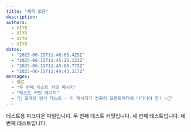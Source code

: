```yaml
---
title: "제목 없음"
description:
authors:
  - XIYO
  - XIYO
  - XIYO
  - XIYO
dates:
  - "2025-06-15T11:46:05.425Z"
  - "2025-06-15T11:45:26.123Z"
  - "2025-06-15T11:45:00.772Z"
  - "2025-06-15T11:44:43.317Z"
messages:
  - 헬로
  - "두 번째 테스트 커밋 메시지"
  - "테스트 커밋 메시지"
  - "🎊 포매팅 방식 테스트 - 이 메시지가 정확히 프론트매터에 나타나야 함! ✨🚀"
---
```

테스트용 마크다운 파일입니다.
두 번째 테스트 커밋입니다.
세 번째 테스트입니다.
네 번째 테스트입니다.
